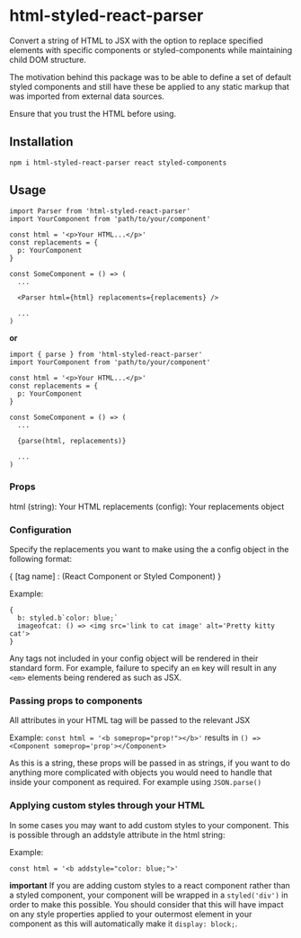 # html-styled-react-parser

Convert a string of HTML to JSX with the option to replace specified elements with specific components or styled-components while maintaining child DOM structure.

The motivation behind this package was to be able to define a set of default styled components and still have these be applied to any static markup that was imported from external data sources.

Ensure that you trust the HTML before using.

## Installation

```
npm i html-styled-react-parser react styled-components

```

## Usage 

```
import Parser from 'html-styled-react-parser'
import YourComponent from 'path/to/your/component'

const html = '<p>Your HTML...</p>'
const replacements = {
  p: YourComponent
}

const SomeComponent = () => (
  ...

  <Parser html={html} replacements={replacements} />

  ...
)
```

**or**

```
import { parse } from 'html-styled-react-parser'
import YourComponent from 'path/to/your/component'

const html = '<p>Your HTML...</p>'
const replacements = {
  p: YourComponent
}

const SomeComponent = () => (
  ...

  {parse(html, replacements)}

  ...
)
```

### Props

html (string): Your HTML
replacements (config): Your replacements object

### Configuration

Specify the replacements you want to make using the a config object in the following format:

{
  [tag name] : (React Component or Styled Component)
}

Example:
```
{
  b: styled.b`color: blue;`
  imageofcat: () => <img src='link to cat image' alt='Pretty kitty cat'>
}
```

Any tags not included in your config object will be rendered in their standard form. For example, failure to specify an `em` key will result in any `<em>` elements being rendered as such as JSX.

### Passing props to components

All attributes in your HTML tag will be passed to the relevant JSX

Example:
`const html = '<b someprop="prop!"></b>'` results in `() => <Component someprop='prop'></Component>`

As this is a string, these props will be passed in as strings, if you want to do anything more complicated with objects you would need to handle that inside your component as required. For example using `JSON.parse()`

### Applying custom styles through your HTML

In some cases you may want to add custom styles to your component. This is possible through an addstyle attribute in the html string:

Example:
```
const html = '<b addstyle="color: blue;">'
```

**important**
If you are adding custom styles to a react component rather than a styled component, your component will be wrapped in a `styled('div')` in order to make this possible. You should consider that this will have impact on any style properties applied to your outermost element in your component as this will automatically make it `display: block;`.
